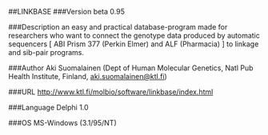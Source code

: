 ##LINKBASE
###Version
beta 0.95

###Description
an easy and practical database-program made for researchers who want to connect the genotype data produced by automatic sequencers [ ABI Prism 377 (Perkin Elmer) and ALF (Pharmacia) ] to linkage and sib-pair programs.

###Author
Aki Suomalainen (Dept of Human Molecular Genetics, Natl Pub Health Institute, Finland, aki.suomalainen@ktl.fi)

###URL
http://www.ktl.fi/molbio/software/linkbase/index.html

###Language
Delphi 1.0

###OS
MS-Windows (3.1/95/NT)


